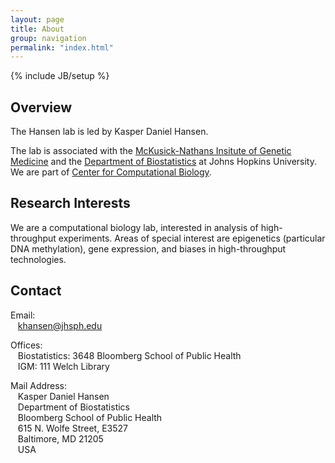 ```yaml
---
layout: page
title: About
group: navigation
permalink: "index.html"
---
```

{% include JB/setup %}

Overview
--------

The Hansen lab is led by Kasper Daniel Hansen.

The lab is associated with the
[McKusick-Nathans Insitute of Genetic Medicine](http://www.hopkinsmedicine.org/geneticmedicine) and
the [Department of Biostatistics](http://www.biostat.jhsph.edu) at Johns Hopkins University.  We are
part of [Center for Computational Biology](http://ccb.jhu.edu).

Research Interests
------------------

We are a computational biology lab, interested in analysis of high-throughput experiments.  Areas of
special interest are epigenetics (particular DNA methylation), gene expression, and biases in
high-throughput technologies.

Contact
-------

<p>Email:<br>
&nbsp;&nbsp;&nbsp;<a href="mailto:khansen@jhsph.edu">khansen@jhsph.edu</a>
</p>

<p>
Offices:<br>
&nbsp;&nbsp;&nbsp;Biostatistics: 3648 Bloomberg School of Public Health<br>
&nbsp;&nbsp;&nbsp;IGM: 111 Welch Library
</p>

<p>
Mail Address:<br>
&nbsp;&nbsp;&nbsp;Kasper Daniel Hansen<br>
&nbsp;&nbsp;&nbsp;Department of Biostatistics<br>
&nbsp;&nbsp;&nbsp;Bloomberg School of Public Health<br>
&nbsp;&nbsp;&nbsp;615 N. Wolfe Street, E3527<br>
&nbsp;&nbsp;&nbsp;Baltimore, MD 21205<br>
&nbsp;&nbsp;&nbsp;USA
</p>

